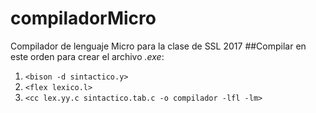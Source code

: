 # compiladorMicro
Compilador de lenguaje Micro para la clase de SSL 2017
##Compilar en este orden para crear el archivo *.exe*:
1. `<bison -d sintactico.y>`
1. `<flex lexico.l>`
1. `<cc lex.yy.c sintactico.tab.c -o compilador -lfl -lm>`
